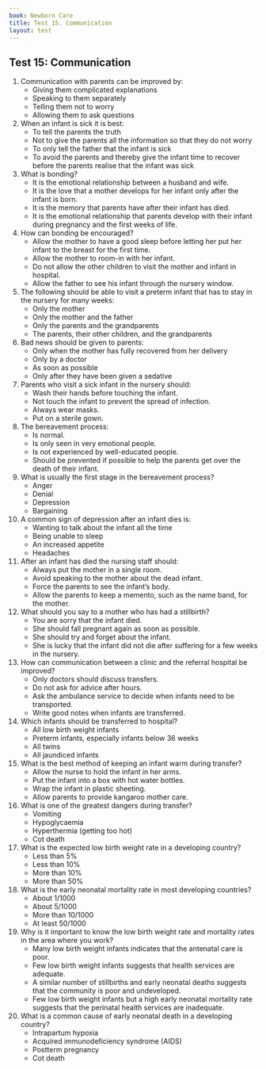 ```yaml
---
book: Newborn Care
title: Test 15. Communication
layout: test
---
```


## Test 15: Communication

1.	Communication with parents can be improved by:
	-	Giving them complicated explanations
	-	Speaking to them separately
	-	Telling them not to worry
	+	Allowing them to ask questions
2.	When an infant is sick it is best:
	+	To tell the parents the truth
	-	Not to give the parents all the information so that they do not worry
	-	To only tell the father that the infant is sick
	-	To avoid the parents and thereby give the infant time to recover before the parents realise that the infant was sick
3.	What is bonding?
	-	It is the emotional relationship between a husband and wife.
	-	It is the love that a mother develops for her infant only after the infant is born.
	-	It is the memory that parents have after their infant has died.
	+	It is the emotional relationship that parents develop with their infant during pregnancy and the first weeks of life.
4.	How can bonding be encouraged?
	-	Allow the mother to have a good sleep before letting her put her infant to the breast for the first time.
	+	Allow the mother to room-in with her infant.
	-	Do not allow the other children to visit the mother and infant in hospital.
	-	Allow the father to see his infant through the nursery window.
5.	The following should be able to visit a preterm infant that has to stay in the nursery for many weeks:
	-	Only the mother
	-	Only the mother and the father
	-	Only the parents and the grandparents
	+	The parents, their other children, and the grandparents
6.	Bad news should be given to parents:
	-	Only when the mother has fully recovered from her delivery
	-	Only by a doctor
	+	As soon as possible
	-	Only after they have been given a sedative
7.	Parents who visit a sick infant in the nursery should:
	+	Wash their hands before touching the infant.
	-	Not touch the infant to prevent the spread of infection.
	-	Always wear masks.
	-	Put on a sterile gown.
8.	The bereavement process:
	+	Is normal.
	-	Is only seen in very emotional people.
	-	Is not experienced by well-educated people.
	-	Should be prevented if possible to help the parents get over the death of their infant.
9.	What is usually the first stage in the bereavement process?
	-	Anger
	+	Denial
	-	Depression
	-	Bargaining
10.	A common sign of depression after an infant dies is:
	-	Wanting to talk about the infant all the time
	+	Being unable to sleep
	-	An increased appetite
	-	Headaches
11.	After an infant has died the nursing staff should:
	-	Always put the mother in a single room.
	-	Avoid speaking to the mother about the dead infant.
	-	Force the parents to see the infant’s body.
	+	Allow the parents to keep a memento, such as the name band, for the mother.
12.	What should you say to a mother who has had a stillbirth?
	+	You are sorry that the infant died.
	-	She should fall pregnant again as soon as possible.
	-	She should try and forget about the infant.
	-	She is lucky that the infant did not die after suffering for a few weeks in the nursery.
13.	How can communication between a clinic and the referral hospital be improved?
	-	Only doctors should discuss transfers.
	-	Do not ask for advice after hours.
	-	Ask the ambulance service to decide when infants need to be transported.
	+	Write good notes when infants are transferred.
14.	Which infants should be transferred to hospital?
	-	All low birth weight infants
	+	Preterm infants, especially infants below 36 weeks
	-	All twins
	-	All jaundiced infants
15.	What is the best method of keeping an infant warm during transfer?
	-	Allow the nurse to hold the infant in her arms.
	-	Put the infant into a box with hot water bottles.
	-	Wrap the infant in plastic sheeting.
	+	Allow parents to provide kangaroo mother care.
16.	What is one of the greatest dangers during transfer?
	-	Vomiting
	+	Hypoglycaemia
	-	Hyperthermia (getting too hot)
	-	Cot death
17.	What is the expected low birth weight rate in a developing country?
	-	Less than 5%
	-	Less than 10%
	+	More than 10%
	-	More than 50%
18.	What is the early neonatal mortality rate in most developing countries?
	-	About 1/1000
	-	About 5/1000
	+	More than 10/1000
	-	At least 50/1000
19.	Why is it important to know the low birth weight rate and mortality rates in the area where you work?
	-	Many low birth weight infants indicates that the antenatal care is poor.
	-	Few low birth weight infants suggests that health services are adequate.
	-	A similar number of stillbirths and early neonatal deaths suggests that the community is poor and undeveloped.
	+	Few low birth weight infants but a high early neonatal mortality rate suggests that the perinatal health services are inadequate.
20.	What is a common cause of early neonatal death in a developing country?
	+	Intrapartum hypoxia
	-	Acquired immunodeficiency syndrome (AIDS)
	-	Postterm pregnancy
	-	Cot death
